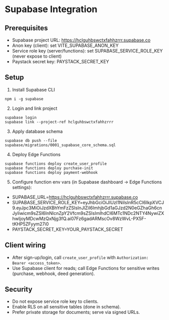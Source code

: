 # Supabase Integration

## Prerequisites
- Supabase project URL: https://hclguhbswctxfahhzrrr.supabase.co
- Anon key (client): set VITE_SUPABASE_ANON_KEY
- Service role key (server/functions): set SUPABASE_SERVICE_ROLE_KEY (never expose to client)
- Paystack secret key: PAYSTACK_SECRET_KEY

## Setup

1. Install Supabase CLI
```
npm i -g supabase
```

2. Login and link project
```
supabase login
supabase link --project-ref hclguhbswctxfahhzrrr
```

3. Apply database schema
```
supabase db push --file supabase/migrations/0001_supabase_core_schema.sql
```

4. Deploy Edge Functions
```
supabase functions deploy create_user_profile
supabase functions deploy purchase-init
supabase functions deploy payment-webhook
```

5. Configure function env vars (in Supabase dashboard -> Edge Functions settings):
- SUPABASE_URL=https://hclguhbswctxfahhzrrr.supabase.co
- SUPABASE_SERVICE_ROLE_KEY=eyJhbGciOiJIUzI1NiIsInR5cCI6IkpXVCJ9.eyJpc3MiOiJzdXBhYmFzZSIsInJlZiI6ImhjbGd1aGJzd2N0eGZhaGh6cnJyIiwicm9sZSI6InNlcnZpY2Vfcm9sZSIsImlhdCI6MTc1NDc2NTY4NywiZXhwIjoyMDcwMzQxNjg3fQ.ai07Fz6gadARMscOv8WzWvL-PX5F-tKHP5ZFyym27i0
- PAYSTACK_SECRET_KEY=YOUR_PAYSTACK_SECRET

## Client wiring
- After sign-up/login, call `create_user_profile` with `Authorization: Bearer <access_token>`.
- Use Supabase client for reads; call Edge Functions for sensitive writes (purchase, webhook, deed generation).

## Security
- Do not expose service role key to clients.
- Enable RLS on all sensitive tables (done in schema).
- Prefer private storage for documents; serve via signed URLs.
